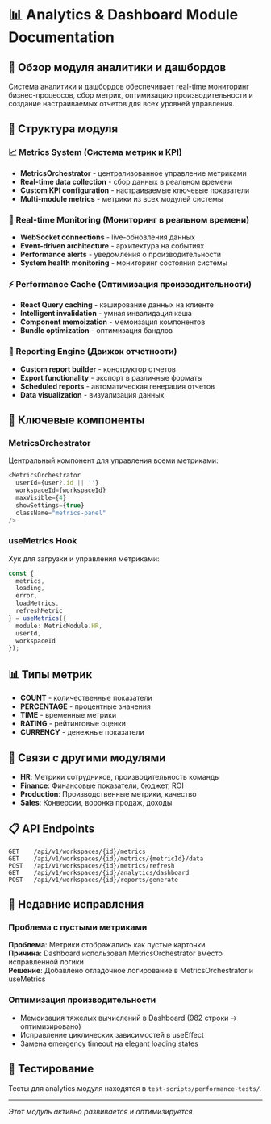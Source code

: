 # 📊 Analytics & Dashboard Module Documentation

## 📖 Обзор модуля аналитики и дашбордов

Система аналитики и дашбордов обеспечивает real-time мониторинг бизнес-процессов, сбор метрик, оптимизацию производительности и создание настраиваемых отчетов для всех уровней управления.

## 📁 Структура модуля

### 📈 Metrics System (Система метрик и KPI)
- **MetricsOrchestrator** - централизованное управление метриками
- **Real-time data collection** - сбор данных в реальном времени
- **Custom KPI configuration** - настраиваемые ключевые показатели
- **Multi-module metrics** - метрики из всех модулей системы

### 🔄 Real-time Monitoring (Мониторинг в реальном времени)
- **WebSocket connections** - live-обновления данных
- **Event-driven architecture** - архитектура на событиях
- **Performance alerts** - уведомления о производительности
- **System health monitoring** - мониторинг состояния системы

### ⚡ Performance Cache (Оптимизация производительности)
- **React Query caching** - кэширование данных на клиенте
- **Intelligent invalidation** - умная инвалидация кэша
- **Component memoization** - мемоизация компонентов
- **Bundle optimization** - оптимизация бандлов

### 📄 Reporting Engine (Движок отчетности)
- **Custom report builder** - конструктор отчетов
- **Export functionality** - экспорт в различные форматы
- **Scheduled reports** - автоматическая генерация отчетов
- **Data visualization** - визуализация данных

## 🎯 Ключевые компоненты

### MetricsOrchestrator
Центральный компонент для управления всеми метриками:

```typescript
<MetricsOrchestrator
  userId={user?.id || ''}
  workspaceId={workspaceId}
  maxVisible={4}
  showSettings={true}
  className="metrics-panel"
/>
```

### useMetrics Hook
Хук для загрузки и управления метриками:

```typescript
const {
  metrics,
  loading,
  error,
  loadMetrics,
  refreshMetric
} = useMetrics({
  module: MetricModule.HR,
  userId,
  workspaceId
});
```

## 📊 Типы метрик

- **COUNT** - количественные показатели
- **PERCENTAGE** - процентные значения  
- **TIME** - временные метрики
- **RATING** - рейтинговые оценки
- **CURRENCY** - денежные показатели

## 🔗 Связи с другими модулями

- **HR**: Метрики сотрудников, производительность команды
- **Finance**: Финансовые показатели, бюджет, ROI
- **Production**: Производственные метрики, качество
- **Sales**: Конверсии, воронка продаж, доходы

## 📋 API Endpoints

```
GET    /api/v1/workspaces/{id}/metrics
GET    /api/v1/workspaces/{id}/metrics/{metricId}/data
POST   /api/v1/workspaces/{id}/metrics/refresh
GET    /api/v1/workspaces/{id}/analytics/dashboard
POST   /api/v1/workspaces/{id}/reports/generate
```

## 🚨 Недавние исправления

### Проблема с пустыми метриками
**Проблема**: Метрики отображались как пустые карточки  
**Причина**: Dashboard использовал MetricsOrchestrator вместо исправленной логики  
**Решение**: Добавлено отладочное логирование в MetricsOrchestrator и useMetrics  

### Оптимизация производительности
- Мемоизация тяжелых вычислений в Dashboard (982 строки → оптимизировано)
- Исправление циклических зависимостей в useEffect
- Замена emergency timeout на elegant loading states

## 🧪 Тестирование

Тесты для analytics модуля находятся в `test-scripts/performance-tests/`.

---

*Этот модуль активно развивается и оптимизируется*